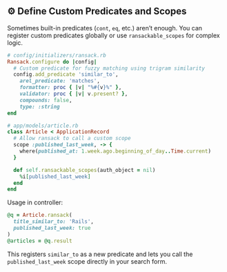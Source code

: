 ## ⚙️ Define Custom Predicates and Scopes
Sometimes built-in predicates (`cont`, `eq`, etc.) aren’t enough. You can register custom predicates globally or use `ransackable_scopes` for complex logic.

```ruby
# config/initializers/ransack.rb
Ransack.configure do |config|
  # Custom predicate for fuzzy matching using trigram similarity
  config.add_predicate 'similar_to',
    arel_predicate: 'matches',
    formatter: proc { |v| "%#{v}%" },
    validator: proc { |v| v.present? },
    compounds: false,
    type: :string
end

# app/models/article.rb
class Article < ApplicationRecord
  # Allow ransack to call a custom scope
  scope :published_last_week, -> {
    where(published_at: 1.week.ago.beginning_of_day..Time.current)
  }

  def self.ransackable_scopes(auth_object = nil)
    %i[published_last_week]
  end
end
``` 

Usage in controller:

```ruby
@q = Article.ransack(
  title_similar_to: 'Rails',
  published_last_week: true
)
@articles = @q.result
```

This registers `similar_to` as a new predicate and lets you call the `published_last_week` scope directly in your search form.